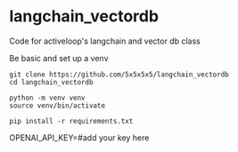 # langchain_vectordb
Code for activeloop's langchain and vector db class

Be basic and set up a venv
```
git clone https://github.com/5x5x5x5/langchain_vectordb
cd langchain_vectordb

python -m venv venv
source venv/bin/activate

pip install -r requirements.txt
```

OPENAI_API_KEY=#add your key here
